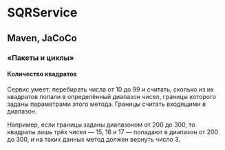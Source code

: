 # SQRService
## Maven, JaCoCo
### «Пакеты и циклы»
#### Количество квадратов
Сервис умеет:
перебирать числа от 10 до 99 и считать, сколько из их квадратов попали в определённый диапазон чисел, границы которого заданы параметрами этого метода. Границы считать входящими в диапазон.

Например, если границы заданы диапазоном от 200 до 300, то квадраты лишь трёх чисел — 15, 16 и 17 — попадают в диапазон от 200 до 300, и на таких данных метод должен вернуть число 3.
